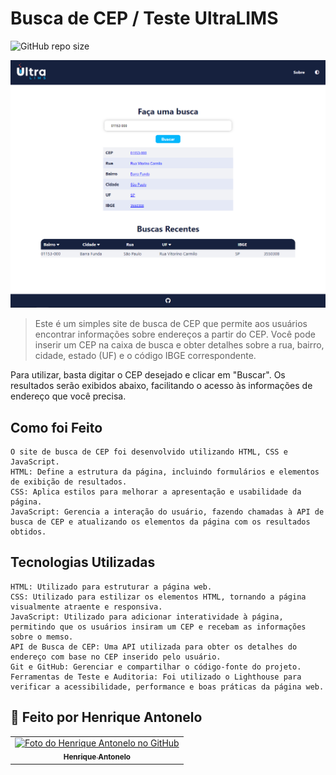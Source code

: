 # Busca de CEP / Teste UltraLIMS

![GitHub repo size](https://img.shields.io/github/repo-size/iuricode/README-template?style=for-the-badge)

<img src="/buscador de cep.png" alt="Exemplo imagem">

> Este é um simples site de busca de CEP que permite aos usuários encontrar informações sobre endereços a partir do CEP. Você pode inserir um CEP na caixa de busca e obter detalhes sobre a rua, bairro, cidade, estado (UF) e o código IBGE correspondente.

Para utilizar, basta digitar o CEP desejado e clicar em "Buscar". Os resultados serão exibidos abaixo, facilitando o acesso às informações de endereço que você precisa.

## Como foi Feito

```
O site de busca de CEP foi desenvolvido utilizando HTML, CSS e JavaScript.
HTML: Define a estrutura da página, incluindo formulários e elementos de exibição de resultados.
CSS: Aplica estilos para melhorar a apresentação e usabilidade da página.
JavaScript: Gerencia a interação do usuário, fazendo chamadas à API de busca de CEP e atualizando os elementos da página com os resultados obtidos.

```

## Tecnologias Utilizadas

```
HTML: Utilizado para estruturar a página web.
CSS: Utilizado para estilizar os elementos HTML, tornando a página visualmente atraente e responsiva.
JavaScript: Utilizado para adicionar interatividade à página, permitindo que os usuários insiram um CEP e recebam as informações sobre o memso.
API de Busca de CEP: Uma API utilizada para obter os detalhes do endereço com base no CEP inserido pelo usuário.
Git e GitHub: Gerenciar e compartilhar o código-fonte do projeto.
Ferramentas de Teste e Auditoria: Foi utilizado o Lighthouse para verificar a acessibilidade, performance e boas práticas da página web.
```

## 🤝 Feito por Henrique Antonelo

<table>
  <tr>
    <td align="center">
      <a href="https://github.com/henriqueantonelo" title="Perfil do Henrique Antonelo no GitHub">
        <img src="https://avatars.githubusercontent.com/u/141786792?s=400&u=95a37f239942cced98c6e0b1617c8b38e9d83b03&v=4" width="100px;" alt="Foto do Henrique Antonelo no GitHub"/><br>
        <sub>
          <b>Henrique Antonelo</b>
        </sub>
      </a>
    </td>
  </tr>
</table>
